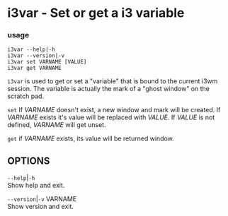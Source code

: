 # i3var - Set or get a i3 variable 

### usage

```text
i3var --help|-h
i3var --version|-v
i3var set VARNAME [VALUE]
i3var get VARNAME
```

`i3var` is used to get or set a "variable" that is bound to
the current i3wm session.  The variable is actually the mark
of a "ghost window" on the scratch pad.

`set` 
If *VARNAME* doesn't exist, a new window and mark will be
created.  If *VARNAME* exists it's value will be replaced
with *VALUE*. 
If *VALUE* is not defined,  *VARNAME* will get unset. 

`get` 
if *VARNAME* exists,  its value will be returned window.  


OPTIONS
-------

`--help`|`-h`  
Show help and exit.

`--version`|`-v` VARNAME  
Show version and exit.



